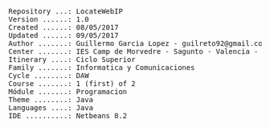 <pre>
Repository ...: LocateWebIP
Version ......: 1.0
Created ......: 08/05/2017
Updated ......: 09/05/2017
Author .......: Guillermo Garcia Lopez - guilreto92@gmail.com
Center .......: IES Camp de Morvedre - Sagunto - Valencia - Spain
Itinerary ....: Ciclo Superior
Family .......: Informatica y Comunicaciones
Cycle ........: DAW
Course .......: 1 (first) of 2
Módule .......: Programacion
Theme ........: Java
Languages ....: Java
IDE ..........: Netbeans 8.2
<pre>